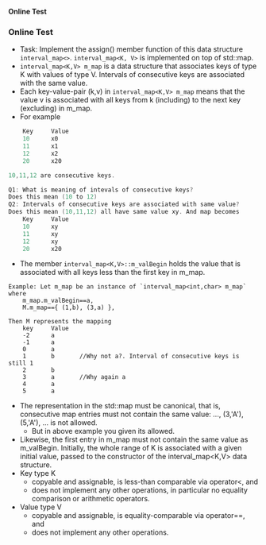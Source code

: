 **Online Test**


### Online Test
- Task: Implement the assign() member function of this data structure `interval_map<>`. `interval_map<K, V>` is implemented on top of std::map.
- `interval_map<K,V> m_map` is a data structure that associates keys of type K with values of type V. Intervals of consecutive keys are associated with the same value. 
- Each key-value-pair (k,v) in `interval_map<K,V> m_map` means that the value v is associated with all keys from k (including) to the next key (excluding) in m_map.
- For example
```c
    Key     Value
    10      x0
    11      x1
    12      x2
    20      x20

10,11,12 are consecutive keys.

Q1: What is meaning of intevals of consecutive keys?
Does this mean (10 to 12)
Q2: Intervals of consecutive keys are associated with same value?
Does this mean (10,11,12) all have same value xy. And map becomes
    Key     Value
    10      xy
    11      xy
    12      xy
    20      x20
```
- The member `interval_map<K,V>::m_valBegin` holds the value that is associated with all keys less than the first key in m_map.
```
Example: Let m_map be an instance of `interval_map<int,char> m_map` where
    m_map.m_valBegin==a,
    M.m_map=={ (1,b), (3,a) },

Then M represents the mapping
    key     Value
    -2      a
    -1      a
    0       a
    1       b       //Why not a?. Interval of consecutive keys is still 1
    2       b
    3       a       //Why again a
    4       a
    5       a    
```
- The representation in the std::map must be canonical, that is, consecutive map entries must not contain the same value: ..., (3,'A'), (5,'A'), ... is not allowed. 
    - But in above example you given its allowed.
- Likewise, the first entry in m_map must not contain the same value as m_valBegin. Initially, the whole range of K is associated with a given initial value, passed to the constructor of the interval_map<K,V> data structure.
- Key type K
  - copyable and assignable, is less-than comparable via operator<, and
  - does not implement any other operations, in particular no equality comparison or arithmetic operators.
- Value type V
  - copyable and assignable, is equality-comparable via operator==, and
  - does not implement any other operations.
